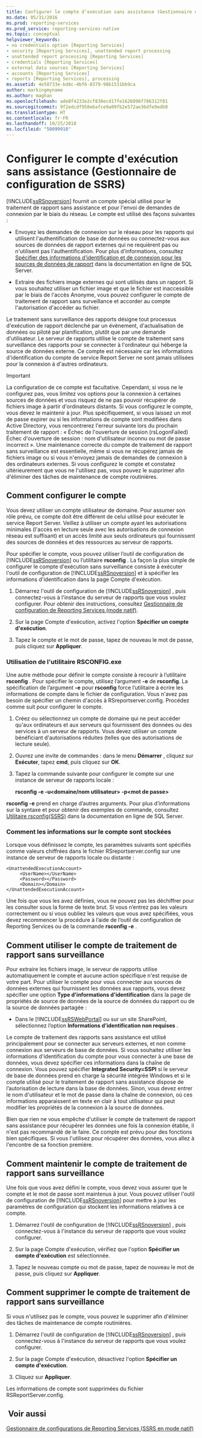 ```yaml
---
title: Configurer le compte d’exécution sans assistance (Gestionnaire de configuration de SSRS) | Microsoft Docs
ms.date: 05/31/2016
ms.prod: reporting-services
ms.prod_service: reporting-services-native
ms.topic: conceptual
helpviewer_keywords:
- no credentials option [Reporting Services]
- security [Reporting Services], unattended report processing
- unattended report processing [Reporting Services]
- credentials [Reporting Services]
- external data sources [Reporting Services]
- accounts [Reporting Services]
- reports [Reporting Services], processing
ms.assetid: 4e50733e-bd8c-4bf6-8379-98b1531bb9ca
author: markingmyname
ms.author: maghan
ms.openlocfilehash: ade8f4233e2cf830ecd17fe1626098f786312f01
ms.sourcegitcommit: 9f2edcdf958e6afce9a09fb2e572ae36dfe9edb0
ms.translationtype: HT
ms.contentlocale: fr-FR
ms.lasthandoff: 10/25/2018
ms.locfileid: "50099910"
---
```

# <a name="configure-the-unattended-execution-account-ssrs-configuration-manager"></a>Configurer le compte d'exécution sans assistance (Gestionnaire de configuration de SSRS)
  [!INCLUDE[ssRSnoversion](../../includes/ssrsnoversion-md.md)] fournit un compte spécial utilisé pour le traitement de rapport sans assistance et pour l'envoi de demandes de connexion par le biais du réseau. Le compte est utilisé des façons suivantes :  
  
-   Envoyez les demandes de connexion sur le réseau pour les rapports qui utilisent l'authentification de base de données ou connectez-vous aux sources de données de rapport externes qui ne requièrent pas ou n'utilisent pas l'authentification. Pour plus d’informations, consultez [Spécifier des informations d’identification et de connexion pour les sources de données de rapport](../../reporting-services/report-data/specify-credential-and-connection-information-for-report-data-sources.md) dans la documentation en ligne de SQL Server.  
  
-   Extraire des fichiers image externes qui sont utilisés dans un rapport. Si vous souhaitez utiliser un fichier image et que le fichier est inaccessible par le biais de l'accès Anonyme, vous pouvez configurer le compte de traitement de rapport sans surveillance et accorder au compte l'autorisation d'accéder au fichier.  
  
 Le traitement sans surveillance des rapports désigne tout processus d'exécution de rapport déclenché par un événement, d'actualisation de données ou piloté par planification, plutôt que par une demande d'utilisateur. Le serveur de rapports utilise le compte de traitement sans surveillance des rapports pour se connecter à l'ordinateur qui héberge la source de données externe. Ce compte est nécessaire car les informations d'identification du compte de service Report Server ne sont jamais utilisées pour la connexion à d'autres ordinateurs.  
  
> [!IMPORTANT]  
>  La configuration de ce compte est facultative. Cependant, si vous ne le configurez pas, vous limitez vos options pour la connexion à certaines sources de données et vous risquez de ne pas pouvoir récupérer de fichiers image à partir d'ordinateurs distants. Si vous configurez le compte, vous devez le maintenir à jour. Plus spécifiquement, si vous laissez un mot de passe expirer ou si les informations de compte sont modifiées dans Active Directory, vous rencontrerez l'erreur suivante lors du prochain traitement de rapport : « Échec de l'ouverture de session (rsLogonFailed) Échec d'ouverture de session : nom d'utilisateur inconnu ou mot de passe incorrect ». Une maintenance correcte du compte de traitement de rapport sans surveillance est essentielle, même si vous ne récupérez jamais de fichiers image ou si vous n'envoyez jamais de demandes de connexion à des ordinateurs externes. Si vous configurez le compte et constatez ultérieurement que vous ne l'utilisez pas, vous pouvez le supprimer afin d'éliminer des tâches de maintenance de compte routinières.  
  
## <a name="how-to-configure-the-account"></a>Comment configurer le compte  
 Vous devez utiliser un compte utilisateur de domaine. Pour assumer son rôle prévu, ce compte doit être différent de celui utilisé pour exécuter le service Report Server. Veillez à utiliser un compte ayant les autorisations minimales (l'accès en lecture seule avec les autorisations de connexion réseau est suffisant) et un accès limité aux seuls ordinateurs qui fournissent des sources de données et des ressources au serveur de rapports.  
  
 Pour spécifier le compte, vous pouvez utiliser l’outil de configuration de [!INCLUDE[ssRSnoversion](../../includes/ssrsnoversion-md.md)] ou l’utilitaire **rsconfig** . La façon la plus simple de configurer le compte d'exécution sans surveillance consiste à exécuter l'outil de configuration de [!INCLUDE[ssRSnoversion](../../includes/ssrsnoversion-md.md)] et à spécifier les informations d'identification dans la page Compte d'exécution.  
  
1.  Démarrez l'outil de configuration de [!INCLUDE[ssRSnoversion](../../includes/ssrsnoversion-md.md)] , puis connectez-vous à l'instance du serveur de rapports que vous voulez configurer. Pour obtenir des instructions, consultez [Gestionnaire de configuration de Reporting Services &#40;mode natif&#41;](../../reporting-services/install-windows/reporting-services-configuration-manager-native-mode.md).  
  
2.  Sur la page Compte d'exécution, activez l'option **Spécifier un compte d'exécution**.  
  
3.  Tapez le compte et le mot de passe, tapez de nouveau le mot de passe, puis cliquez sur **Appliquer**.  
  
### <a name="using-rsconfig-utility"></a>Utilisation de l'utilitaire RSCONFIG.exe  
 Une autre méthode pour définir le compte consiste à recourir à l’utilitaire **rsconfig** . Pour spécifier le compte, utilisez l’argument **-e** de **rsconfig**. La spécification de l’argument **-e** pour **rsconfig** force l’utilitaire à écrire les informations de compte dans le fichier de configuration. Vous n'avez pas besoin de spécifier un chemin d'accès à RSreportserver.config. Procédez comme suit pour configurer le compte.  
  
1.  Créez ou sélectionnez un compte de domaine qui ne peut accéder qu'aux ordinateurs et aux serveurs qui fournissent des données ou des services à un serveur de rapports. Vous devez utiliser un compte bénéficiant d'autorisations réduites (telles que des autorisations de lecture seule).  
  
2.  Ouvrez une invite de commandes : dans le menu **Démarrer** , cliquez sur **Exécuter**, tapez **cmd**, puis cliquez sur **OK**.  
  
3.  Tapez la commande suivante pour configurer le compte sur une instance de serveur de rapports locale :  
  
     **rsconfig -e -u\<domaine/nom utilisateur> -p\<mot de passe>**  
  
 **rsconfig -e** prend en charge d’autres arguments. Pour plus d’informations sur la syntaxe et pour obtenir des exemples de commande, consultez [Utilitaire rsconfig&#40;SSRS&#41;](../../reporting-services/tools/rsconfig-utility-ssrs.md) dans la documentation en ligne de SQL Server.  
  
### <a name="how-account-information-is-stored"></a>Comment les informations sur le compte sont stockées  
 Lorsque vous définissez le compte, les paramètres suivants sont spécifiés comme valeurs chiffrées dans le fichier RSreportserver.config sur une instance de serveur de rapports locale ou distante :  
  
```  
<UnattendedExecutionAccount>  
     <UserName></UserName>  
     <Password></Password>  
     <Domain></Domain>  
</UnattendedExecutionAccount>  
```  
  
 Une fois que vous les avez définies, vous ne pouvez pas les déchiffrer pour les consulter sous la forme de texte brut. Si vous n’entrez pas les valeurs correctement ou si vous oubliez les valeurs que vous avez spécifiées, vous devez recommencer la procédure à l’aide de l’outil de configuration de Reporting Services ou de la commande **rsconfig -e** .  
  
## <a name="how-to-use-the-unattended-report-processing-account"></a>Comment utiliser le compte de traitement de rapport sans surveillance  
 Pour extraire les fichiers image, le serveur de rapports utilise automatiquement le compte et aucune action spécifique n'est requise de votre part. Pour utiliser le compte pour vous connecter aux sources de données externes qui fournissent les données aux rapports, vous devez spécifier une option **Type d'informations d'identification** dans la page de propriétés de source de données de la source de données du rapport ou de la source de données partagée :  
  
-   Dans le [!INCLUDE[ssRSWebPortal](../../includes/ssrswebportal.md)] ou sur un site SharePoint, sélectionnez l’option **Informations d’identification non requises** .  
  
 Le compte de traitement des rapports sans assistance est utilisé principalement pour se connecter aux serveurs externes, et non comme connexion aux serveurs de base de données. Si vous souhaitez utiliser les informations d'identification du compte pour vous connecter à une base de données, vous devez spécifier ces informations dans la chaîne de connexion. Vous pouvez spécifier **Integrated Security=SSPI** si le serveur de base de données prend en charge la sécurité intégrée Windows et si le compte utilisé pour le traitement de rapport sans assistance dispose de l’autorisation de lecture dans la base de données. Sinon, vous devez entrer le nom d'utilisateur et le mot de passe dans la chaîne de connexion, où ces informations apparaissent en texte en clair à tout utilisateur qui peut modifier les propriétés de la connexion à la source de données.  
  
 Bien que rien ne vous empêche d'utiliser le compte de traitement de rapport sans assistance pour récupérer les données une fois la connexion établie, il n'est pas recommandé de le faire. Ce compte est prévu pour des fonctions bien spécifiques. Si vous l'utilisez pour récupérer des données, vous allez à l'encontre de sa fonction première.  
  
## <a name="how-to-maintain-the-unattended-report-processing-account"></a>Comment maintenir le compte de traitement de rapport sans surveillance  
 Une fois que vous avez défini le compte, vous devez vous assurer que le compte et le mot de passe sont maintenus à jour. Vous pouvez utiliser l'outil de configuration de [!INCLUDE[ssRSnoversion](../../includes/ssrsnoversion-md.md)] pour mettre à jour les paramètres de configuration qui stockent les informations relatives à ce compte.  
  
1.  Démarrez l'outil de configuration de [!INCLUDE[ssRSnoversion](../../includes/ssrsnoversion-md.md)] , puis connectez-vous à l'instance du serveur de rapports que vous voulez configurer.  
  
2.  Sur la page Compte d'exécution, vérifiez que l'option **Spécifier un compte d'exécution** est sélectionnée.  
  
3.  Tapez le nouveau compte ou mot de passe, tapez de nouveau le mot de passe, puis cliquez sur **Appliquer**.  
  
## <a name="how-to-delete-the-unattended-report-processing-account"></a>Comment supprimer le compte de traitement de rapport sans surveillance  
 Si vous n'utilisez pas le compte, vous pouvez le supprimer afin d'éliminer des tâches de maintenance de compte routinières.  
  
1.  Démarrez l'outil de configuration de [!INCLUDE[ssRSnoversion](../../includes/ssrsnoversion-md.md)] , puis connectez-vous à l'instance du serveur de rapports que vous voulez configurer.  
  
2.  Sur la page Compte d'exécution, désactivez l'option **Spécifier un compte d'exécution**.  
  
3.  Cliquez sur **Appliquer**.  
  
 Les informations de compte sont supprimées du fichier RSReportServer.config.  
  
## <a name="see-also"></a> Voir aussi  
 [Gestionnaire de configurations de Reporting Services (SSRS en mode natif)](https://msdn.microsoft.com/379eab68-7f13-4997-8d64-38810240756e)  
  
  
